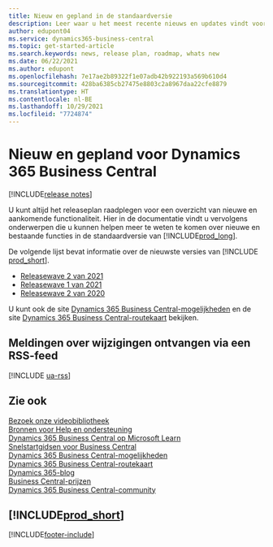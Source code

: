 ```yaml
---
title: Nieuw en gepland in de standaardversie
description: Leer waar u het meest recente nieuws en updates vindt voor nieuwe en bestaande functies in de standaardversie van Business Central.
author: edupont04
ms.service: dynamics365-business-central
ms.topic: get-started-article
ms.search.keywords: news, release plan, roadmap, whats new
ms.date: 06/22/2021
ms.author: edupont
ms.openlocfilehash: 7e17ae2b89322f1e07adb42b922193a569b610d4
ms.sourcegitcommit: 428ba6385cb27475e8803c2a8967daa22cfe8879
ms.translationtype: HT
ms.contentlocale: nl-BE
ms.lasthandoff: 10/29/2021
ms.locfileid: "7724874"
---
```

# <a name="new-and-planned-for-dynamics-365-business-central"></a>Nieuw en gepland voor Dynamics 365 Business Central

[!INCLUDE[release notes](includes/release-notes.md)]

U kunt altijd het releaseplan raadplegen voor een overzicht van nieuwe en aankomende functionaliteit. Hier in de documentatie vindt u vervolgens onderwerpen die u kunnen helpen meer te weten te komen over nieuwe en bestaande functies in de standaardversie van [!INCLUDE[prod_long](includes/prod_long.md)].  

De volgende lijst bevat informatie over de nieuwste versies van [!INCLUDE [prod_short](includes/prod_short.md)].  

* [Releasewave 2 van 2021](/dynamics365-release-plan/2021wave2/smb/dynamics365-business-central/planned-features)  
* [Releasewave 1 van 2021](/dynamics365-release-plan/2021wave1/smb/dynamics365-business-central/planned-features)  
* [Releasewave 2 van 2020](/dynamics365-release-plan/2020wave2/smb/dynamics365-business-central/planned-features)  

U kunt ook de site [Dynamics 365 Business Central-mogelijkheden](https://dynamics.microsoft.com/business-central/capabilities/) en de site [Dynamics 365 Business Central-routekaart](https://dynamics.microsoft.com/roadmap/business-central/) bekijken.  

## <a name="get-notified-about-changes-through-an-rss-feed"></a>Meldingen over wijzigingen ontvangen via een RSS-feed

[!INCLUDE [ua-rss](includes/ua-rss.md)]

## <a name="see-also"></a>Zie ook

[Bezoek onze videobibliotheek](across-videos.md)  
[Bronnen voor Help en ondersteuning](product-help-and-support.md)  
[Dynamics 365 Business Central op Microsoft Learn](/learn/dynamics365/business-central?WT.mc_id=dyn365bc_landingpage-docs)  
[Snelstartgidsen voor Business Central](quick-start-business-central.md)  
[Dynamics 365 Business Central-mogelijkheden](https://dynamics.microsoft.com/business-central/capabilities/)  
[Dynamics 365 Business Central-routekaart](https://dynamics.microsoft.com/roadmap/business-central/)  
[Dynamics 365-blog](https://cloudblogs.microsoft.com/dynamics365/it/product/business-central/)  
[Business Central-prijzen](https://dynamics.microsoft.com/business-central/overview/#pricing)  
[Dynamics 365 Business Central-community](https://community.dynamics.com/business/)

## [!INCLUDE[prod_short](includes/free_trial_md.md)]

[!INCLUDE[footer-include](includes/footer-banner.md)]
